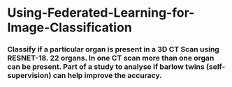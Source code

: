 # Using-Federated-Learning-for-Image-Classification

### Classify if a particular organ is present in a 3D CT Scan using RESNET-18. 22 organs. In one CT scan more than one organ can be present. Part of a study to analyse if barlow twins (self-supervision) can help improve the accuracy.

